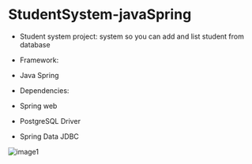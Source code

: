 # StudentSystem-javaSpring
- Student system project: system so you can add and list student from database

- Framework:
- Java Spring

-  Dependencies:
-  Spring web
-  PostgreSQL Driver
-  Spring Data JDBC

![image1](https://github.com/NourhanSaeed707/StudentSystem-javaSpring/assets/64387352/f82a2240-5bac-4137-9e0c-add0f2fd55cc)



